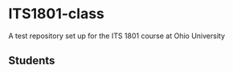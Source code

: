 # ITS1801-class
A test repository set up for the ITS 1801 course at Ohio University

Students  
-------------------------  